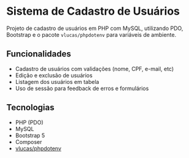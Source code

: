 # Sistema de Cadastro de Usuários

Projeto de cadastro de usuários em PHP com MySQL, utilizando PDO, Bootstrap e o pacote `vlucas/phpdotenv` para variáveis de ambiente.

## Funcionalidades

- Cadastro de usuários com validações (nome, CPF, e-mail, etc)
- Edição e exclusão de usuários
- Listagem dos usuários em tabela
- Uso de sessão para feedback de erros e formulários

## Tecnologias

- PHP (PDO)
- MySQL
- Bootstrap 5
- Composer
- [vlucas/phpdotenv](https://github.com/vlucas/phpdotenv)
